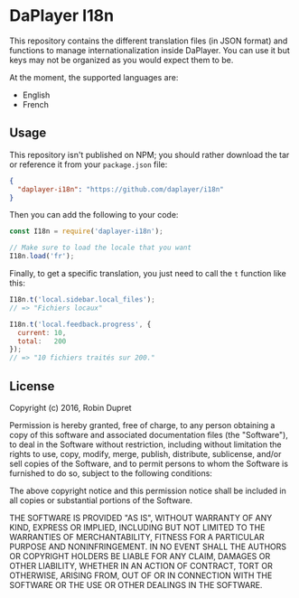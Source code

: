 # DaPlayer I18n

This repository contains the different translation files (in JSON format) and
functions to manage internationalization inside DaPlayer. You can use it but
keys may not be organized as you would expect them to be.

At the moment, the supported languages are:

* English
* French

## Usage

This repository isn't published on NPM; you should rather download the tar or
reference it from your `package.json` file:

~~~json
{
  "daplayer-i18n": "https://github.com/daplayer/i18n"
}
~~~

Then you can add the following to your code:

~~~javascript
const I18n = require('daplayer-i18n');

// Make sure to load the locale that you want
I18n.load('fr');
~~~

Finally, to get a specific translation, you just need to call the `t`
function like this:

~~~javascript
I18n.t('local.sidebar.local_files');
// => "Fichiers locaux"

I18n.t('local.feedback.progress', {
  current: 10,
  total:   200
});
// => "10 fichiers traités sur 200."
~~~

## License

Copyright (c) 2016, Robin Dupret

Permission is hereby granted, free of charge, to any person obtaining a copy
of this software and associated documentation files (the "Software"), to deal
in the Software without restriction, including without limitation the rights
to use, copy, modify, merge, publish, distribute, sublicense, and/or sell
copies of the Software, and to permit persons to whom the Software is
furnished to do so, subject to the following conditions:

The above copyright notice and this permission notice shall be included in all
copies or substantial portions of the Software.

THE SOFTWARE IS PROVIDED "AS IS", WITHOUT WARRANTY OF ANY KIND, EXPRESS OR
IMPLIED, INCLUDING BUT NOT LIMITED TO THE WARRANTIES OF MERCHANTABILITY,
FITNESS FOR A PARTICULAR PURPOSE AND NONINFRINGEMENT. IN NO EVENT SHALL THE
AUTHORS OR COPYRIGHT HOLDERS BE LIABLE FOR ANY CLAIM, DAMAGES OR OTHER
LIABILITY, WHETHER IN AN ACTION OF CONTRACT, TORT OR OTHERWISE, ARISING FROM,
OUT OF OR IN CONNECTION WITH THE SOFTWARE OR THE USE OR OTHER DEALINGS IN THE
SOFTWARE.
